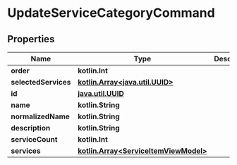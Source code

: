 
# UpdateServiceCategoryCommand

## Properties
Name | Type | Description | Notes
------------ | ------------- | ------------- | -------------
**order** | **kotlin.Int** |  |  [optional]
**selectedServices** | [**kotlin.Array&lt;java.util.UUID&gt;**](java.util.UUID.md) |  |  [optional]
**id** | [**java.util.UUID**](java.util.UUID.md) |  |  [optional]
**name** | **kotlin.String** |  |  [optional]
**normalizedName** | **kotlin.String** |  |  [optional]
**description** | **kotlin.String** |  |  [optional]
**serviceCount** | **kotlin.Int** |  |  [optional]
**services** | [**kotlin.Array&lt;ServiceItemViewModel&gt;**](ServiceItemViewModel.md) |  |  [optional]



